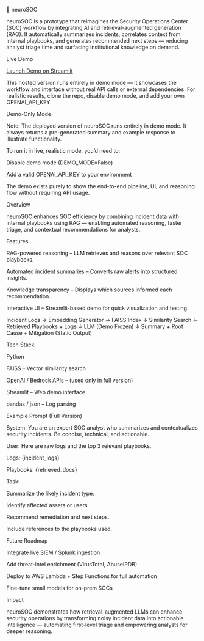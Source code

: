 🧠 neuroSOC

neuroSOC is a prototype that reimagines the Security Operations Center (SOC) workflow by integrating AI and retrieval-augmented generation (RAG).
It automatically summarizes incidents, correlates context from internal playbooks, and generates recommended next steps — reducing analyst triage time and surfacing institutional knowledge on demand.

Live Demo

[Launch Demo on Streamlit](https://neurosoc.streamlit.app/)

This hosted version runs entirely in demo mode — it showcases the workflow and interface without real API calls or external dependencies.
For realistic results, clone the repo, disable demo mode, and add your own OPENAI_API_KEY.

Demo-Only Mode

Note: The deployed version of neuroSOC runs entirely in demo mode.
It always returns a pre-generated summary and example response to illustrate functionality.

To run it in live, realistic mode, you’d need to:

Disable demo mode (DEMO_MODE=False)

Add a valid OPENAI_API_KEY to your environment

The demo exists purely to show the end-to-end pipeline, UI, and reasoning flow without requiring API usage.

Overview

neuroSOC enhances SOC efficiency by combining incident data with internal playbooks using RAG — enabling automated reasoning, faster triage, and contextual recommendations for analysts.

Features

RAG-powered reasoning – LLM retrieves and reasons over relevant SOC playbooks.

Automated incident summaries – Converts raw alerts into structured insights.

Knowledge transparency – Displays which sources informed each recommendation.

Interactive UI – Streamlit-based demo for quick visualization and testing.

Incident Logs  →  Embedding Generator  →  FAISS Index
                          ↓
                   Similarity Search
                          ↓
             Retrieved Playbooks + Logs
                          ↓
                    LLM (Demo Frozen)
                          ↓
       Summary + Root Cause + Mitigation (Static Output)

Tech Stack

Python

FAISS – Vector similarity search

OpenAI / Bedrock APIs – (used only in full version)

Streamlit – Web demo interface

pandas / json – Log parsing

Example Prompt (Full Version)

System:
You are an expert SOC analyst who summarizes and contextualizes security incidents.
Be concise, technical, and actionable.

User:
Here are raw logs and the top 3 relevant playbooks.

Logs:
{incident_logs}

Playbooks:
{retrieved_docs}


Task:

Summarize the likely incident type.

Identify affected assets or users.

Recommend remediation and next steps.

Include references to the playbooks used.

Future Roadmap

Integrate live SIEM / Splunk ingestion

Add threat-intel enrichment (VirusTotal, AbuseIPDB)

Deploy to AWS Lambda + Step Functions for full automation

Fine-tune small models for on-prem SOCs

Impact

neuroSOC demonstrates how retrieval-augmented LLMs can enhance security operations by transforming noisy incident data into actionable intelligence — automating first-level triage and empowering analysts for deeper reasoning.

